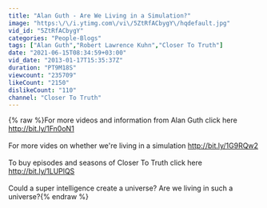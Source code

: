```yaml
---
title: "Alan Guth - Are We Living in a Simulation?"
image: "https:\/\/i.ytimg.com\/vi\/5ZtRfACbygY\/hqdefault.jpg"
vid_id: "5ZtRfACbygY"
categories: "People-Blogs"
tags: ["Alan Guth","Robert Lawrence Kuhn","Closer To Truth"]
date: "2021-06-15T08:34:59+03:00"
vid_date: "2013-01-17T15:35:37Z"
duration: "PT9M18S"
viewcount: "235709"
likeCount: "2150"
dislikeCount: "110"
channel: "Closer To Truth"
---
```

{% raw %}For more videos and information from Alan Guth click here <a rel="nofollow" target="blank" href="http://bit.ly/1Fn0oN1">http://bit.ly/1Fn0oN1</a><br /><br />For more vides on whether we're living in a simulation <a rel="nofollow" target="blank" href="http://bit.ly/1G9RQw2">http://bit.ly/1G9RQw2</a><br /><br />To buy episodes and seasons of Closer To Truth click here <a rel="nofollow" target="blank" href="http://bit.ly/1LUPlQS">http://bit.ly/1LUPlQS</a><br /><br />Could a super intelligence create a universe? Are we living in such a universe?{% endraw %}
